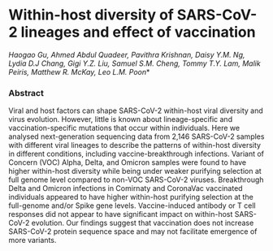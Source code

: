 # Within-host diversity of SARS-CoV-2 lineages and effect of vaccination

*Haogao Gu, Ahmed Abdul Quadeer, Pavithra Krishnan, Daisy Y.M. Ng, Lydia D.J Chang, Gigi Y.Z. Liu, Samuel S.M. Cheng, Tommy T.Y. Lam, Malik Peiris, Matthew R. McKay, Leo L.M. Poon**

### Abstract 

Viral and host factors can shape SARS-CoV-2 within-host viral diversity and virus evolution. However, little is known about lineage-specific and vaccination-specific mutations that occur within individuals. Here we analysed next-generation sequencing data from 2,146 SARS-CoV-2 samples with different viral lineages to describe the patterns of within-host diversity in different conditions, including vaccine-breakthrough infections. Variant of Concern (VOC) Alpha, Delta, and Omicron samples were found to have higher within-host diversity while being under weaker purifying selection at full genome level compared to non-VOC SARS-CoV-2 viruses. Breakthrough Delta and Omicron infections in Comirnaty and CoronaVac vaccinated individuals appeared to have higher within-host purifying selection at the full-genome and/or Spike gene levels. Vaccine-induced antibody or T cell responses did not appear to have significant impact on within-host SARS-CoV-2 evolution. Our findings suggest that vaccination does not increase SARS-CoV-2 protein sequence space and may not facilitate emergence of more variants.

